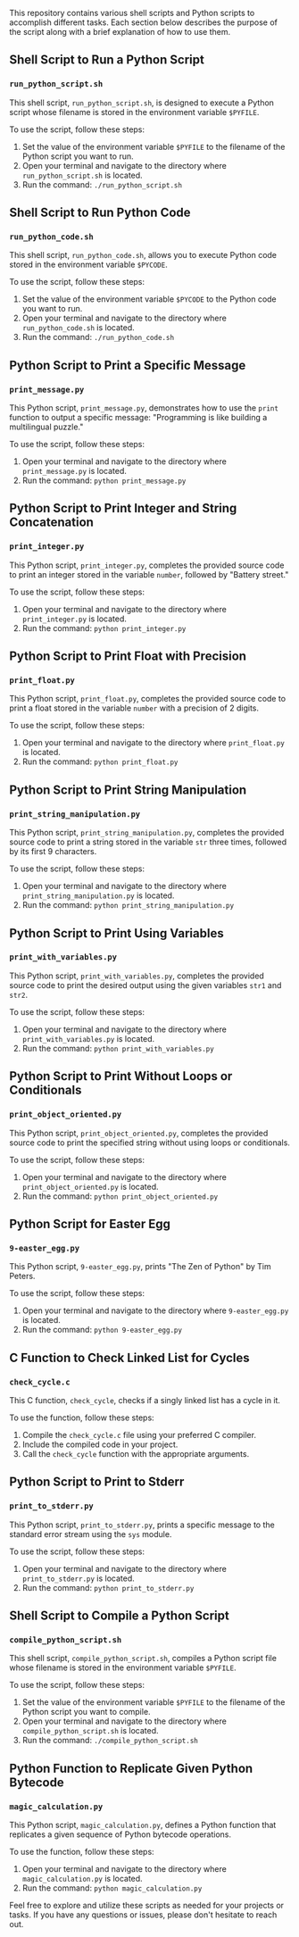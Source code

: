 This repository contains various shell scripts and Python scripts to accomplish different tasks. Each section below describes the purpose of the script along with a brief explanation of how to use them.

## Shell Script to Run a Python Script

### `run_python_script.sh`

This shell script, `run_python_script.sh`, is designed to execute a Python script whose filename is stored in the environment variable `$PYFILE`.

To use the script, follow these steps:
1. Set the value of the environment variable `$PYFILE` to the filename of the Python script you want to run.
2. Open your terminal and navigate to the directory where `run_python_script.sh` is located.
3. Run the command: `./run_python_script.sh`

## Shell Script to Run Python Code

### `run_python_code.sh`

This shell script, `run_python_code.sh`, allows you to execute Python code stored in the environment variable `$PYCODE`.

To use the script, follow these steps:
1. Set the value of the environment variable `$PYCODE` to the Python code you want to run.
2. Open your terminal and navigate to the directory where `run_python_code.sh` is located.
3. Run the command: `./run_python_code.sh`

## Python Script to Print a Specific Message

### `print_message.py`

This Python script, `print_message.py`, demonstrates how to use the `print` function to output a specific message: "Programming is like building a multilingual puzzle."

To use the script, follow these steps:
1. Open your terminal and navigate to the directory where `print_message.py` is located.
2. Run the command: `python print_message.py`

## Python Script to Print Integer and String Concatenation

### `print_integer.py`

This Python script, `print_integer.py`, completes the provided source code to print an integer stored in the variable `number`, followed by "Battery street."

To use the script, follow these steps:
1. Open your terminal and navigate to the directory where `print_integer.py` is located.
2. Run the command: `python print_integer.py`

## Python Script to Print Float with Precision

### `print_float.py`

This Python script, `print_float.py`, completes the provided source code to print a float stored in the variable `number` with a precision of 2 digits.

To use the script, follow these steps:
1. Open your terminal and navigate to the directory where `print_float.py` is located.
2. Run the command: `python print_float.py`

## Python Script to Print String Manipulation

### `print_string_manipulation.py`

This Python script, `print_string_manipulation.py`, completes the provided source code to print a string stored in the variable `str` three times, followed by its first 9 characters.

To use the script, follow these steps:
1. Open your terminal and navigate to the directory where `print_string_manipulation.py` is located.
2. Run the command: `python print_string_manipulation.py`

## Python Script to Print Using Variables

### `print_with_variables.py`

This Python script, `print_with_variables.py`, completes the provided source code to print the desired output using the given variables `str1` and `str2`.

To use the script, follow these steps:
1. Open your terminal and navigate to the directory where `print_with_variables.py` is located.
2. Run the command: `python print_with_variables.py`

## Python Script to Print Without Loops or Conditionals

### `print_object_oriented.py`

This Python script, `print_object_oriented.py`, completes the provided source code to print the specified string without using loops or conditionals.

To use the script, follow these steps:
1. Open your terminal and navigate to the directory where `print_object_oriented.py` is located.
2. Run the command: `python print_object_oriented.py`

## Python Script for Easter Egg

### `9-easter_egg.py`

This Python script, `9-easter_egg.py`, prints "The Zen of Python" by Tim Peters.

To use the script, follow these steps:
1. Open your terminal and navigate to the directory where `9-easter_egg.py` is located.
2. Run the command: `python 9-easter_egg.py`

## C Function to Check Linked List for Cycles

### `check_cycle.c`

This C function, `check_cycle`, checks if a singly linked list has a cycle in it.

To use the function, follow these steps:
1. Compile the `check_cycle.c` file using your preferred C compiler.
2. Include the compiled code in your project.
3. Call the `check_cycle` function with the appropriate arguments.

## Python Script to Print to Stderr

### `print_to_stderr.py`

This Python script, `print_to_stderr.py`, prints a specific message to the standard error stream using the `sys` module.

To use the script, follow these steps:
1. Open your terminal and navigate to the directory where `print_to_stderr.py` is located.
2. Run the command: `python print_to_stderr.py`

## Shell Script to Compile a Python Script

### `compile_python_script.sh`

This shell script, `compile_python_script.sh`, compiles a Python script file whose filename is stored in the environment variable `$PYFILE`.

To use the script, follow these steps:
1. Set the value of the environment variable `$PYFILE` to the filename of the Python script you want to compile.
2. Open your terminal and navigate to the directory where `compile_python_script.sh` is located.
3. Run the command: `./compile_python_script.sh`

## Python Function to Replicate Given Python Bytecode

### `magic_calculation.py`

This Python script, `magic_calculation.py`, defines a Python function that replicates a given sequence of Python bytecode operations.

To use the function, follow these steps:
1. Open your terminal and navigate to the directory where `magic_calculation.py` is located.
2. Run the command: `python magic_calculation.py`

Feel free to explore and utilize these scripts as needed for your projects or tasks. If you have any questions or issues, please don't hesitate to reach out.
